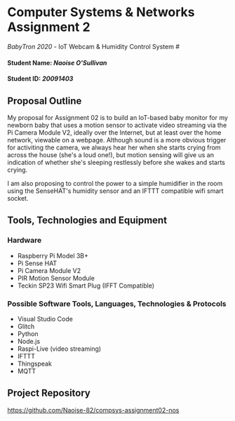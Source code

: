 # Computer Systems & Networks Assignment 2
*BabyTron 2020* - IoT Webcam & Humidity Control System #

#### Student Name: *Naoise O'Sullivan*
#### Student ID: *20091403*

## Proposal Outline
My proposal for Assignment 02 is to build an IoT-based baby monitor for my newborn baby that uses a motion sensor to activate video streaming via the Pi Camera Module V2, ideally over the Internet, but at least over the home network, viewable on a webpage. Although sound is a more obvious trigger for activiting the camera, we always hear her when she starts crying from across the house (she's a loud one!), but motion sensing will give us an indication of whether she's sleeping restlessly before she wakes and starts crying.

I am also proposing to control the power to a simple humidifier in the room using the SenseHAT's humidity sensor and an IFTTT compatible wifi smart socket.

## Tools, Technologies and Equipment

### Hardware
* Raspberry Pi Model 3B+
* Pi Sense HAT
* Pi Camera Module V2
* PIR Motion Sensor Module
* Teckin SP23 Wifi Smart Plug (IFFT Compatible)

### Possible Software Tools, Languages, Technologies & Protocols
* Visual Studio Code
* Glitch
* Python
* Node.js
* Raspi-Live (video streaming)
* IFTTT
* Thingspeak
* MQTT

## Project Repository
https://github.com/Naoise-82/compsys-assignment02-nos
